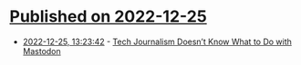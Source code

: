 # [Published on 2022-12-25](index.md)

* [2022-12-25, 13:23:42](https://news.ycombinator.com/item?id=34127025) - [Tech Journalism Doesn’t Know What to Do with Mastodon](https://worldhistory.medium.com/tech-journalism-doesnt-know-what-to-do-with-mastodon-df1309f088a0)
